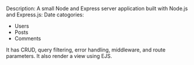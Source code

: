 Description:
A small Node and Express server application built with Node.js and Express.js:
Date catogories:
- Users
- Posts
- Comments

It has CRUD, query filtering, error handling, middleware, and route parameters.
It also render a view using EJS.



